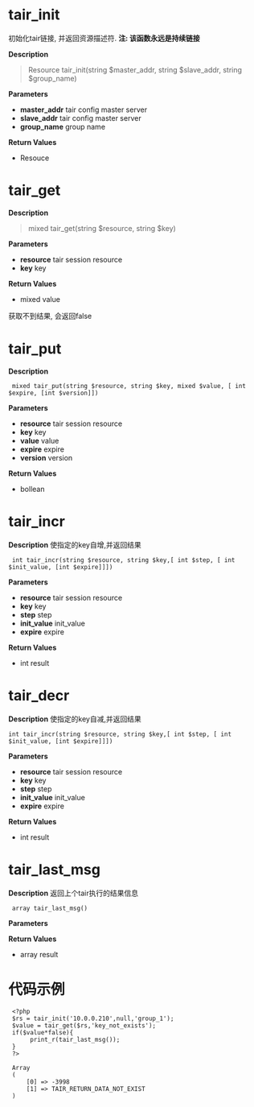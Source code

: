 # tair\_init #
初始化tair链接, 并返回资源描述符.  **注: 该函数永远是持续链接**

**Description**
> Resource tair\_init(string $master\_addr, string $slave\_addr, string $group\_name)

**Parameters**
  * **master\_addr**  tair config master server
  * **slave\_addr**   tair config master server
  * **group\_name**   group name

**Return Values**
  * Resouce<tair session>

# tair\_get #

**Description**
> mixed tair\_get(string $resource, string $key)

**Parameters**
  * **resource**  tair session resource
  * **key**   key

**Return Values**
  * mixed value

获取不到结果, 会返回false

# tair\_put #

**Description**
```
 mixed tair_put(string $resource, string $key, mixed $value, [ int $expire, [int $version]]) 
```

**Parameters**
  * **resource**  tair session resource
  * **key**   key
  * **value**   value
  * **expire**   expire
  * **version**   version

**Return Values**
  * bollean

# tair\_incr #

**Description**
使指定的key自增,并返回结果
```
 int tair_incr(string $resource, string $key,[ int $step, [ int $init_value, [int $expire]]]) 
```
**Parameters**
  * **resource**  tair session resource
  * **key**   key
  * **step**   step
  * **init\_value**   init\_value
  * **expire**   expire

**Return Values**
  * int result

# tair\_decr #

**Description**
使指定的key自减,并返回结果
```
int tair_incr(string $resource, string $key,[ int $step, [ int $init_value, [int $expire]]]) 
```

**Parameters**
  * **resource**  tair session resource
  * **key**   key
  * **step**   step
  * **init\_value**   init\_value
  * **expire**   expire

**Return Values**
  * int result

# tair\_last\_msg #

**Description**
返回上个tair执行的结果信息
```
 array tair_last_msg() 
```

**Parameters**

**Return Values**
  * array result

# 代码示例 #
```
 <?php
 $rs = tair_init('10.0.0.210',null,'group_1');
 $value = tair_get($rs,'key_not_exists');
 if($value*false){
      print_r(tair_last_msg());
 }
 ?>

 Array
 (
     [0] => -3998
     [1] => TAIR_RETURN_DATA_NOT_EXIST
 )
```